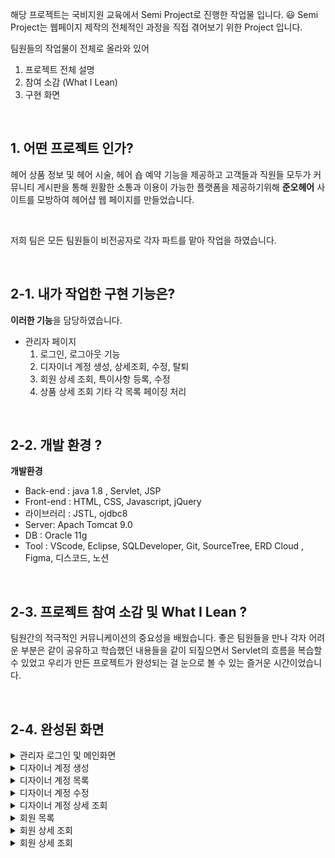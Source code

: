해당 프로젝트는 국비지원 교육에서 Semi Project로 진행한 작업물 입니다. 😃 
Semi Project는 웹페이지 제작의 전체적인 과정을 직접 겪어보기 위한 Project 입니다. 

팀원들의 작업물이 전체로 올라와 있어
1. 프로젝트 전체 설명
2. 참여 소감 (What I Lean)
3. 구현 화면

&nbsp;

## 1. 어떤 프로젝트 인가? 
헤어 상품 정보 및 헤어 시술, 헤어 숍 예약 기능을 제공하고 고객들과 직원들 모두가 커뮤니티 게시판을 통해 원활한 소통과 이용이 가능한 플랫폼을 제공하기위해
**준오헤어** 사이트를 모방하여 헤어샵 웹 페이지를 만들었습니다.

&nbsp;

저희 팀은 모든 팀원들이 비전공자로
각자 파트를 맡아 작업을 하였습니다.

&nbsp;

## 2-1. 내가 작업한 구현 기능은?
**이러한 기능**을 담당하였습니다.
- 관리자 페이지
  1) 로그인, 로그아웃 기능
  2) 디자이너 계정 생성, 상세조회, 수정, 탈퇴
  3) 회원 상세 조회, 특이사항 등록, 수정
  4) 상품 상세 조회
  기타 각 목록 페이징 처리

&nbsp;

## 2-2. 개발 환경 ?
**개발환경**
- Back-end : java 1.8 , Servlet, JSP
- Front-end : HTML, CSS, Javascript, jQuery
- 라이브러리 : JSTL, ojdbc8
- Server: Apach Tomcat 9.0
- DB : Oracle 11g
- Tool : VScode, Eclipse, SQLDeveloper, Git, SourceTree, ERD Cloud , Figma, 디스코드, 노션



&nbsp;


## 2-3. 프로젝트 참여 소감 및 What I Lean ?
팀원간의 적극적인 커뮤니케이션의 중요성을 배웠습니다.
   좋은 팀원들을 만나 각자 어려운 부분은 같이 공유하고 학습했던 내용들을 같이 되짚으면서 Servlet의 흐름을 복습할 수 있었고 우리가 만든 프로젝트가 완성되는 걸 눈으로 볼 수 있는 즐거운 시간이었습니다.



&nbsp;



## 2-4. 완성된 화면
<details>
  <summary>관리자 로그인 및 메인화면</summary>
  <br />
  <div markdown="1">
    <image src="https://github.com/JEONIIING/cotyledonroom/blob/main/workspace/SemiPrjScreen/adminLogin.png" />
  </div>
  <div markdown="1">
    <image src="https://github.com/JEONIIING/cotyledonroom/blob/main/workspace/SemiPrjScreen/adminMain.png" />
  </div>
</details>
<details>
  <summary>디자이너 계정 생성</summary>
  <br />
  <div markdown="1">
    <image src="https://github.com/JEONIIING/cotyledonroom/blob/main/workspace/SemiPrjScreen/designerCreate.png" />
  </div>
</details>
<details>
  <summary>디자이너 계정 목록</summary>
  <br />
  <div markdown="1">
    <image src="https://github.com/JEONIIING/cotyledonroom/blob/main/workspace/SemiPrjScreen/designerList.png" />
  </div>
</details>
<details>
  <summary>디자이너 계정 수정</summary>
  <br />
  <div markdown="1">
    <image src="https://github.com/JEONIIING/cotyledonroom/blob/main/workspace/SemiPrjScreen/designerModify.png" />
  </div>
</details>
<details>
  <summary>디자이너 계정 상세 조회</summary>
  <br />
  <div markdown="1">
    <image src="https://github.com/JEONIIING/cotyledonroom/blob/main/workspace/SemiPrjScreen/designerSelect.png" />
  </div>
</details>
<details>
  <summary>회원 목록</summary>
  <br />
  <div markdown="1">
    <image src="https://github.com/JEONIIING/cotyledonroom/blob/main/workspace/SemiPrjScreen/MemberList.png" />
  </div>
</details>
<details>
  <summary>회원 상세 조회</summary>
  <br />
  <div markdown="1">
    <image src="https://github.com/JEONIIING/cotyledonroom/blob/main/workspace/SemiPrjScreen/MemberInfo.png" />
  </div>
</details>
<details>
  <summary>회원 상세 조회</summary>
  <br />
  <div markdown="1">
    <image src="https://github.com/JEONIIING/cotyledonroom/blob/main/workspace/SemiPrjScreen/MemberModify.png" />
  </div>
</details>
